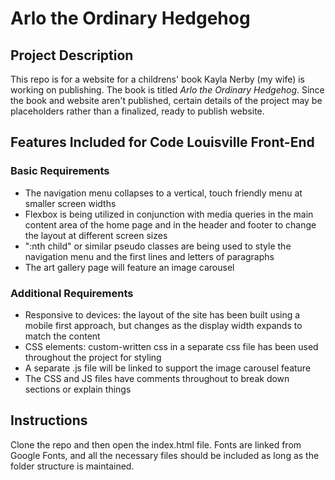# Arlo the Ordinary Hedgehog

## Project Description

This repo is for a website for a childrens' book Kayla Nerby (my wife) is working on publishing. The book is titled *Arlo the Ordinary Hedgehog*. Since the book and website aren't published, certain details of the project may be placeholders rather than a finalized, ready to publish website.

## Features Included for Code Louisville Front-End

### Basic Requirements

* The navigation menu collapses to a vertical, touch friendly menu at smaller screen widths
* Flexbox is being utilized in conjunction with media queries in the main content area of the home page and in the header and footer to change the layout at different screen sizes
* ":nth child" or similar pseudo classes are being used to style the navigation menu and the first lines and letters of paragraphs
* The art gallery page will feature an image carousel

### Additional Requirements

* Responsive to devices: the layout of the site has been built using a mobile first approach, but changes as the display width expands to match the content
* CSS elements: custom-written css in a separate css file has been used throughout the project for styling
* A separate .js file will be linked to support the image carousel feature
* The CSS and JS files have comments throughout to break down sections or explain things

## Instructions

Clone the repo and then open the index.html file. Fonts are linked from Google Fonts, and all the necessary files should be included as long as the folder structure is maintained.